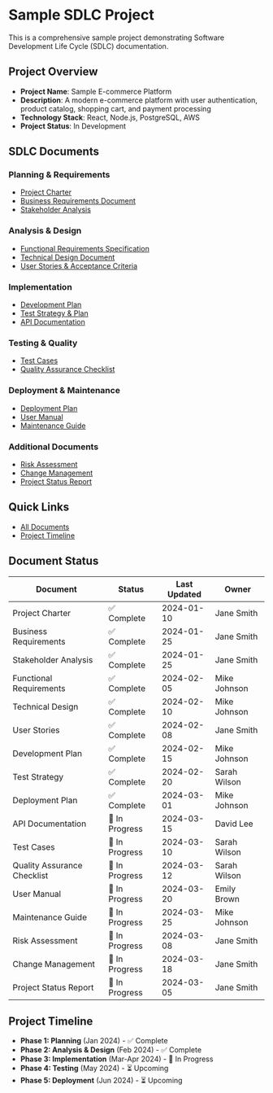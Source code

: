 # Sample SDLC Project

This is a comprehensive sample project demonstrating Software Development Life Cycle (SDLC) documentation.

## Project Overview
- **Project Name**: Sample E-commerce Platform
- **Description**: A modern e-commerce platform with user authentication, product catalog, shopping cart, and payment processing
- **Technology Stack**: React, Node.js, PostgreSQL, AWS
- **Project Status**: In Development

## SDLC Documents

### Planning & Requirements
- [Project Charter](project-charter.md)
- [Business Requirements Document](business-requirements.md)
- [Stakeholder Analysis](stakeholder-analysis.md)

### Analysis & Design
- [Functional Requirements Specification](functional-requirements.md)
- [Technical Design Document](technical-design.md)
- [User Stories & Acceptance Criteria](user-stories.md)

### Implementation
- [Development Plan](development-plan.md)
- [Test Strategy & Plan](test-strategy.md)
- [API Documentation](api-documentation.md)

### Testing & Quality
- [Test Cases](test-cases.md)
- [Quality Assurance Checklist](qa-checklist.md)

### Deployment & Maintenance
- [Deployment Plan](deployment-plan.md)
- [User Manual](user-manual.md)
- [Maintenance Guide](maintenance-guide.md)

### Additional Documents
- [Risk Assessment](risk-assessment.md)
- [Change Management](change-management.md)
- [Project Status Report](project-status-report.md)

## Quick Links
- [All Documents](all-documents.md)
- [Project Timeline](project-timeline.md)

## Document Status
| Document | Status | Last Updated | Owner |
|----------|--------|--------------|-------|
| Project Charter | ✅ Complete | 2024-01-10 | Jane Smith |
| Business Requirements | ✅ Complete | 2024-01-25 | Jane Smith |
| Stakeholder Analysis | ✅ Complete | 2024-01-25 | Jane Smith |
| Functional Requirements | ✅ Complete | 2024-02-05 | Mike Johnson |
| Technical Design | ✅ Complete | 2024-02-10 | Mike Johnson |
| User Stories | ✅ Complete | 2024-02-08 | Jane Smith |
| Development Plan | ✅ Complete | 2024-02-15 | Mike Johnson |
| Test Strategy | ✅ Complete | 2024-02-20 | Sarah Wilson |
| Deployment Plan | ✅ Complete | 2024-03-01 | Mike Johnson |
| API Documentation | 🔄 In Progress | 2024-03-15 | David Lee |
| Test Cases | 🔄 In Progress | 2024-03-10 | Sarah Wilson |
| Quality Assurance Checklist | 🔄 In Progress | 2024-03-12 | Sarah Wilson |
| User Manual | 🔄 In Progress | 2024-03-20 | Emily Brown |
| Maintenance Guide | 🔄 In Progress | 2024-03-25 | Mike Johnson |
| Risk Assessment | 🔄 In Progress | 2024-03-08 | Jane Smith |
| Change Management | 🔄 In Progress | 2024-03-18 | Jane Smith |
| Project Status Report | 🔄 In Progress | 2024-03-05 | Jane Smith |

## Project Timeline
- **Phase 1: Planning** (Jan 2024) - ✅ Complete
- **Phase 2: Analysis & Design** (Feb 2024) - ✅ Complete  
- **Phase 3: Implementation** (Mar-Apr 2024) - 🔄 In Progress
- **Phase 4: Testing** (May 2024) - ⏳ Upcoming
- **Phase 5: Deployment** (Jun 2024) - ⏳ Upcoming
